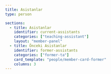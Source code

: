 ```yaml
---
title: Asistanlar
type: person

sections:
  - title: Asistanlar
    identifier: current-assistants
    categories: ["teaching-assistant"]
    layout: "member-panel"
  - title: Önceki Asistanlar
    identifier: former-assistants
    categories: ["former-ta"]
    card_template: "people/member-card-former"
    columns: 3
---
```


